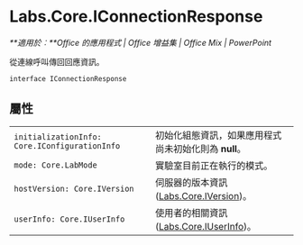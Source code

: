 
# Labs.Core.IConnectionResponse

 _**適用於︰**Office 的應用程式 | Office 增益集 | Office Mix | PowerPoint_

從連線呼叫傳回回應資訊。

```
interface IConnectionResponse
```


## 屬性


|||
|:-----|:-----|
| `initializationInfo: Core.IConfigurationInfo`|初始化組態資訊，如果應用程式尚未初始化則為 **null**。|
| `mode: Core.LabMode`|實驗室目前正在執行的模式。|
| `hostVersion: Core.IVersion`|伺服器的版本資訊 ([Labs.Core.IVersion](../../reference/office-mix/labs.core.iversion.md))。|
| `userInfo: Core.IUserInfo`|使用者的相關資訊 ([Labs.Core.IUserInfo](../../reference/office-mix/labs.core.iuserinfo.md))。|

